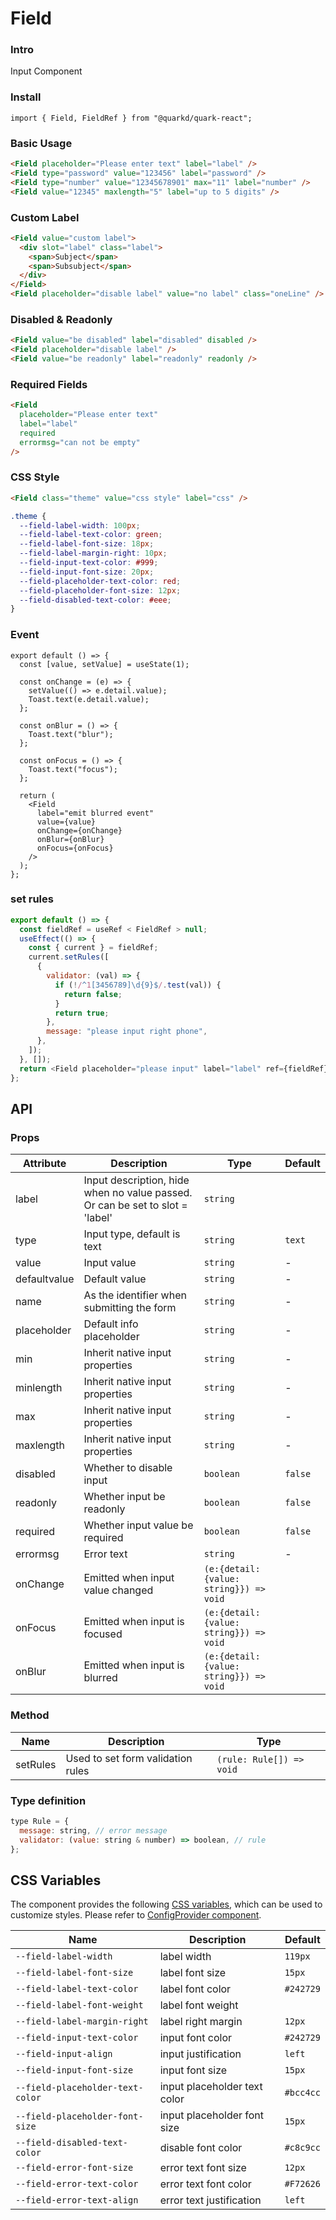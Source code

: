 # Field

### Intro

Input Component

### Install

```tsx
import { Field, FieldRef } from "@quarkd/quark-react";
```

### Basic Usage

```html
<Field placeholder="Please enter text" label="label" />
<Field type="password" value="123456" label="password" />
<Field type="number" value="12345678901" max="11" label="number" />
<Field value="12345" maxlength="5" label="up to 5 digits" />
```

### Custom Label

```html
<Field value="custom label">
  <div slot="label" class="label">
    <span>Subject</span>
    <span>Subsubject</span>
  </div>
</Field>
<Field placeholder="disable label" value="no label" class="oneLine" />
```

### Disabled & Readonly

```html
<Field value="be disabled" label="disabled" disabled />
<Field placeholder="disable label" />
<Field value="be readonly" label="readonly" readonly />
```

### Required Fields

```html
<Field
  placeholder="Please enter text"
  label="label"
  required
  errormsg="can not be empty"
/>
```

### CSS Style

```html
<Field class="theme" value="css style" label="css" />
```

```css
.theme {
  --field-label-width: 100px;
  --field-label-text-color: green;
  --field-label-font-size: 18px;
  --field-label-margin-right: 10px;
  --field-input-text-color: #999;
  --field-input-font-size: 20px;
  --field-placeholder-text-color: red;
  --field-placeholder-font-size: 12px;
  --field-disabled-text-color: #eee;
}
```

### Event

```tsx
export default () => {
  const [value, setValue] = useState(1);

  const onChange = (e) => {
    setValue(() => e.detail.value);
    Toast.text(e.detail.value);
  };

  const onBlur = () => {
    Toast.text("blur");
  };

  const onFocus = () => {
    Toast.text("focus");
  };

  return (
    <Field
      label="emit blurred event"
      value={value}
      onChange={onChange}
      onBlur={onBlur}
      onFocus={onFocus}
    />
  );
};
```

### set rules

```js
export default () => {
  const fieldRef = useRef < FieldRef > null;
  useEffect(() => {
    const { current } = fieldRef;
    current.setRules([
      {
        validator: (val) => {
          if (!/^1[3456789]\d{9}$/.test(val)) {
            return false;
          }
          return true;
        },
        message: "please input right phone",
      },
    ]);
  }, []);
  return <Field placeholder="please input" label="label" ref={fieldRef} />;
};
```

## API

### Props

| Attribute    | Description                                                                   | Type                                   | Default |
| ------------ | ----------------------------------------------------------------------------- | -------------------------------------- | ------- |
| label        | Input description, hide when no value passed. Or can be set to slot = 'label' | `string`                               |
| type         | Input type, default is text                                                   | `string`                               | `text`  |
| value        | Input value                                                                   | `string`                               | -       |
| defaultvalue | Default value                                                                 | `string`                               | -       |
| name         | As the identifier when submitting the form                                    | `string`                               | -       |
| placeholder  | Default info placeholder                                                      | `string`                               | -       |
| min          | Inherit native input properties                                               | `string`                               | -       |
| minlength    | Inherit native input properties                                               | `string`                               | -       |
| max          | Inherit native input properties                                               | `string`                               | -       |
| maxlength    | Inherit native input properties                                               | `string`                               | -       |
| disabled     | Whether to disable input                                                      | `boolean`                              | `false` |
| readonly     | Whether input be readonly                                                     | `boolean`                              | `false` |
| required     | Whether input value be required                                               | `boolean`                              | `false` |
| errormsg     | Error text                                                                    | `string`                               | -       |
| onChange     | Emitted when input value changed                                              | `(e:{detail:{value: string}}) => void` |
| onFocus      | Emitted when input is focused                                                 | `(e:{detail:{value: string}}) => void` |
| onBlur       | Emitted when input is blurred                                                 | `(e:{detail:{value: string}}) => void` |

### Method

| Name     | Description                       | Type                     |
| -------- | --------------------------------- | ------------------------ |
| setRules | Used to set form validation rules | `(rule: Rule[]) => void` |

### Type definition

```js
type Rule = {
  message: string, // error message
  validator: (value: string & number) => boolean, // rule
};
```

## CSS Variables

The component provides the following [CSS variables](https://developer.mozilla.org/zh-CN/docs/Web/CSS/Using_CSS_custom_properties), which can be used to customize styles. Please refer to [ConfigProvider component](#/theme).

| Name                             | Description                  | Default   |
| -------------------------------- | ---------------------------- | --------- |
| `--field-label-width`            | label width                  | `119px`   |
| `--field-label-font-size`        | label font size              | `15px`    |
| `--field-label-text-color`       | label font color             | `#242729` |
| `--field-label-font-weight`      | label font weight            |
| `--field-label-margin-right`     | label right margin           | `12px`    |
| `--field-input-text-color`       | input font color             | `#242729` |
| `--field-input-align`            | input justification          | `left`    |
| `--field-input-font-size`        | input font size              | `15px`    |
| `--field-placeholder-text-color` | input placeholder text color | `#bcc4cc` |
| `--field-placeholder-font-size`  | input placeholder font size  | `15px`    |
| `--field-disabled-text-color`    | disable font color           | `#c8c9cc` |
| `--field-error-font-size`        | error text font size         | `12px`    |
| `--field-error-text-color`       | error text font color        | `#F72626` |
| `--field-error-text-align`       | error text justification     | `left`    |

